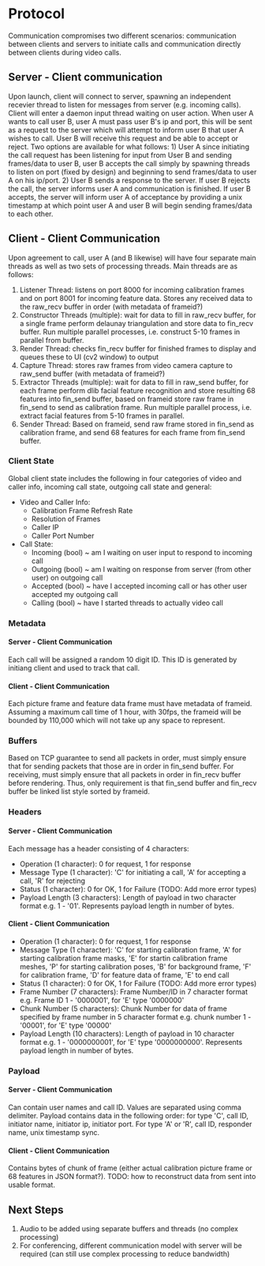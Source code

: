 # Protocol
Communication compromises two different scenarios: communication between clients and servers to initiate calls and communication directly between clients during video calls.

## Server - Client communication
Upon launch, client will connect to server, spawning an independent recevier thread to listen for messages from server (e.g. incoming calls). Client will enter a daemon input thread waiting on user action. When user A wants to call user B, user A must pass user B's ip and port, this will be sent as a request to the server which will attempt to inform user B that user A wishes to call. User B will receive this request and be able to accept or reject. Two options are available for what follows: 1) User A since initiating the call request has been listening for input from User B and sending frames/data to user B, user B accepts the call simply by spawning threads to listen on port (fixed by design) and beginning to send frames/data to user A on his ip/port. 2) User B sends a response to the server. If user B rejects the call, the server informs user A and communication is finished. If user B accepts, the server will inform user A of acceptance by providing a unix timestamp at which point user A and user B will begin sending frames/data to each other.

## Client - Client Communication
Upon agreement to call, user A (and B likewise) will have four separate main threads as well as two sets of processing threads. Main threads are as follows:
1. Listener Thread: listens on port 8000 for incoming calibration frames and on port 8001 for incoming feature data. Stores any received data to the raw_recv buffer in order (with metadata of frameid?)
2. Constructor Threads (multiple): wait for data to fill in raw_recv buffer, for a single frame perform delaunay triangulation and store data to fin_recv buffer. Run multiple parallel processes, i.e. construct 5-10 frames in parallel from buffer.
3. Render Thread: checks fin_recv buffer for finished frames to display and queues these to UI (cv2 window) to output
4. Capture Thread: stores raw frames from video camera capture to raw_send buffer (with metadata of frameid?)
5. Extractor Threads (multiple): wait for data to fill in raw_send buffer, for each frame perform dlib facial feature recognition and store resulting 68 features into fin_send buffer, based on frameid store raw frame in fin_send to send as calibration frame. Run multiple parallel process, i.e. extract facial features from 5-10 frames in parallel.
6. Sender Thread: Based on frameid, send raw frame stored in fin_send as calibration frame, and send 68 features for each frame from fin_send buffer. 

### Client State
Global client state includes the following in four categories of video and caller info, incoming call state, outgoing call state and general:
- Video and Caller Info:
    - Calibration Frame Refresh Rate
    - Resolution of Frames
    - Caller IP
    - Caller Port Number
- Call State:
    - Incoming (bool) ~ am I waiting on user input to respond to incoming call
    - Outgoing (bool) ~ am I waiting on response from server (from other user) on outgoing call
    - Accepted (bool) ~ have I accepted incoming call or has other user accepted my outgoing call
    - Calling (bool) ~ have I started threads to actually video call

### Metadata

#### Server - Client Communication

Each call will be assigned a random 10 digit ID. This ID is generated by initiang client and used to track that call.

#### Client - Client Communication

Each picture frame and feature data frame must have metadata of frameid. Assuming a maximum call time of 1 hour, with 30fps, the frameid will be bounded by 110,000 which will not take up any space to represent.

### Buffers

Based on TCP guarantee to send all packets in order, must simply ensure that for sending packets that those are in order in fin_send buffer. For receiving, must simply ensure that all packets in order in fin_recv buffer before rendering. Thus, only requirement is that fin_send buffer and fin_recv buffer be linked list style sorted by frameid.

### Headers

#### Server - Client Communication

Each message has a header consisting of 4 characters:
- Operation (1 character): 0 for request, 1 for response
- Message Type (1 character): 'C' for initiating a call, 'A' for accepting a call, 'R' for rejecting
- Status (1 character): 0 for OK, 1 for Failure (TODO: Add more error types)
- Payload Length (3 characters): Length of payload in two character format e.g. 1 - '01'. Represents payload length in number of bytes.

#### Client - Client Communication
- Operation (1 character): 0 for request, 1 for response
- Message Type (1 character): 'C' for starting calibration frame, 'A' for starting calibration frame masks, 'E' for startin calibration frame meshes, 'P' for starting calibration poses, 'B' for background frame,  'F' for calibration frame, 'D' for feature data of frame, 'E' to end call
- Status (1 character): 0 for OK, 1 for Failure (TODO: Add more error types)
- Frame Number (7 characters): Frame Number/ID in 7 character format e.g. Frame ID 1 - '0000001', for 'E' type '0000000'
- Chunk Number (5 characters): Chunk Number for data of frame specified by frame number in 5 character format e.g. chunk number 1 - '00001', for 'E' type '00000'
- Payload Length (10 characters): Length of payload in 10 character format e.g. 1 - '0000000001', for 'E' type '0000000000'. Represents payload length in number of bytes.

### Payload

#### Server - Client Communication

Can contain user names and call ID. Values are separated using comma delimiter. Payload contains data in the following order: for type 'C', call ID, initiator name, initiator ip, initiator port. For type 'A' or 'R', call ID, responder name, unix timestamp sync.

#### Client - Client Communication

Contains bytes of chunk of frame (either actual calibration picture frame or 68 features in JSON format?). TODO: how to reconstruct data from sent into usable format.

## Next Steps
1. Audio to be added using separate buffers and threads (no complex processing)
2. For conferencing, different communication model with server will be required (can still use complex processing to reduce bandwidth)